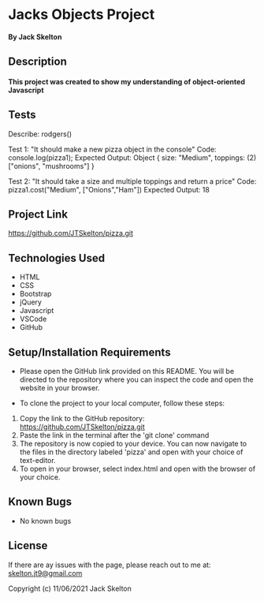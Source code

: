 # Jacks Objects Project

#### By Jack Skelton

## Description
#### This project was created to show my understanding of object-oriented Javascript

## Tests
Describe: rodgers()

Test 1: "It should make a new pizza object in the console"
Code: console.log(pizza1);
Expected Output: Object { size: "Medium", toppings: (2) ["onions", "mushrooms"] }

Test 2: "It should take a size and multiple toppings and return a price"
Code: pizza1.cost("Medium", ["Onions","Ham"]) 
Expected Output: 18
​
## Project Link
https://github.com/JTSkelton/pizza.git
## Technologies Used

* HTML
* CSS
* Bootstrap
* jQuery
* Javascript
* VSCode
* GitHub

## Setup/Installation Requirements

* Please open the GitHub link provided on this README. You will be directed to the repository where you can inspect the code and open the website in your browser.

* To clone the project to your local computer, follow these steps:
1) Copy the link to the GitHub repository: https://github.com/JTSkelton/pizza.git
2) Paste the link in the terminal after the 'git clone' command
3) The repository is now copied to your device. You can now navigate to the files in the directory labeled 'pizza' and open with your choice of text-editor.
4) To open in your browser, select index.html and open with the browser of your choice.

## Known Bugs

* No known bugs
## License

If there are ay issues with the page, please reach out to me at: skelton.jt9@gmail.com

Copyright (c) 11/06/2021 Jack Skelton